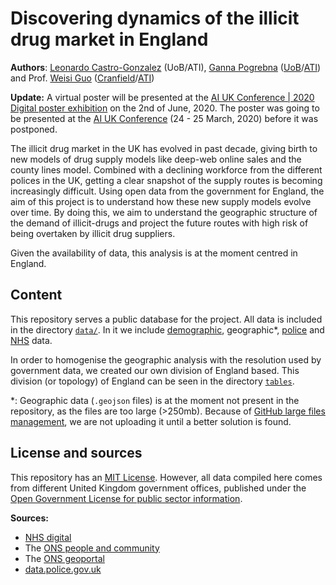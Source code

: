 # Discovering dynamics of the illicit drug market in England

**Authors**: [Leonardo Castro-Gonzalez](https://leonardocastro.github.io/about/) (UoB/ATI), [Ganna Pogrebna](http://www.gannapogrebna.com/) ([UoB](https://www.birmingham.ac.uk/staff/profiles/business/pogrebna-ganna.aspx)/[ATI](https://www.turing.ac.uk/people/researchers/ganna-pogrebna)) and Prof. [Weisi Guo](https://www.weisiguo.com/cv) ([Cranfield](https://www.cranfield.ac.uk/people/professor-weisi-guo-24667823)/[ATI](https://www.turing.ac.uk/people/researchers/weisi-guo))

**Update:** A virtual poster will be presented at the [AI UK Conference | 2020 Digital poster exhibition](https://www.turing.ac.uk/events/ai-uk-2020-digital-poster-exhibition) on the 2nd of June, 2020. The poster was going to be presented at the [AI UK Conference](https://www.turing.ac.uk/ai-uk) (24 - 25 March, 2020) before it was postponed.

The illicit drug market in the UK has evolved in past decade, giving birth to new models of drug supply models like deep-web online sales and the county lines model. Combined with a declining workforce from the different polices in the UK, getting a clear snapshot of the supply routes is becoming increasingly difficult. Using open data from the government for England, the aim of this project is to understand how these new supply models evolve over time. By doing this, we aim to understand the geographic structure of the demand of illicit-drugs and project the future routes with high risk of being overtaken by illicit drug suppliers.

Given the availability of data, this analysis is at the moment centred in England.

## Content

This repository serves a public database for the project. All data is included in the directory [`data/`](https://github.com/LeonardoCastro/BritishDrugDynamics/blob/master/data). In it we include [demographic](https://github.com/LeonardoCastro/BritishDrugDynamics/blob/master/data/demographic), geographic*, [police](https://github.com/LeonardoCastro/BritishDrugDynamics/blob/master/data/police_data) and [NHS](https://github.com/LeonardoCastro/BritishDrugDynamics/blob/master/data/drugs_usage) data.

In order to homogenise the geographic analysis with the resolution used by government data, we created our own division of England based. This division (or topology) of England can be seen in the directory [`tables`](https://github.com/LeonardoCastro/BritishDrugDynamics/blob/master/tables).

*: Geographic data (`.geojson` files) is at the moment not present in the repository, as the files are too large (>250mb). Because of [GitHub large files management](https://help.github.com/en/github/managing-large-files/working-with-large-files), we are not uploading it until a better solution is found.

## License and sources

This repository has an [MIT License](https://github.com/LeonardoCastro/BritishDrugDynamics/blob/master/LICENSE.md). However, all data compiled here comes from different United Kingdom government offices, published under the [Open Government License for public sector information](http://www.nationalarchives.gov.uk/doc/open-government-licence/version/3/).


**Sources:**
- [NHS digital](https://digital.nhs.uk/data-and-information/publications/statistical/statistics-on-drug-misuse)
- The [ONS people and community](https://www.ons.gov.uk/peoplepopulationandcommunity/)
- The [ONS geoportal](https://geoportal.statistics.gov.uk/search?collection=Document&sort=name&tags=all(MAP_ADM))
- [data.police.gov.uk](https://data.police.uk/)
